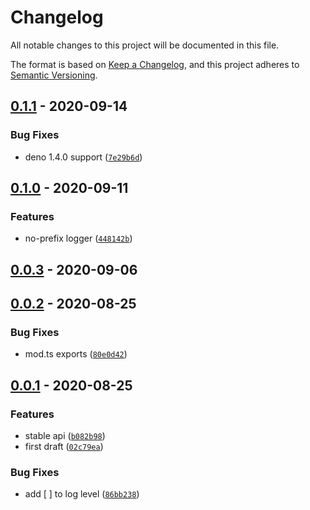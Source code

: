 # Changelog

All notable changes to this project will be documented in this file.

The format is based on [Keep a Changelog],
and this project adheres to [Semantic Versioning].

## [0.1.1] - 2020-09-14

### Bug Fixes

- deno 1.4.0 support ([`7e29b6d`])

## [0.1.0] - 2020-09-11

### Features

- no-prefix logger ([`448142b`])

## [0.0.3] - 2020-09-06

## [0.0.2] - 2020-08-25

### Bug Fixes

- mod.ts exports ([`80e0d42`])

## [0.0.1] - 2020-08-25

### Features

- stable api ([`b082b98`])
- first draft ([`02c79ea`])

### Bug Fixes

- add [ ] to log level ([`86bb238`])

[keep a changelog]: https://keepachangelog.com/en/1.0.0/
[semantic versioning]: https://semver.org/spec/v2.0.0.html
[0.1.1]: https://github.com/denosaurs/branch/compare/0.1.0...0.1.1
[`7e29b6d`]: https://github.com/denosaurs/branch/commit/7e29b6d596fcf4230ed4d0b3e6e4d18f2c8340e0
[0.1.0]: https://github.com/denosaurs/branch/compare/0.0.3...0.1.0
[`448142b`]: https://github.com/denosaurs/branch/commit/448142b0506a501e57a3e28a30902a37a5be31b7
[0.0.3]: https://github.com/denosaurs/branch/compare/0.0.2...0.0.3
[0.0.2]: https://github.com/denosaurs/branch/compare/0.0.1...0.0.2
[`80e0d42`]: https://github.com/denosaurs/branch/commit/80e0d428e5c0423635696451758e6e06a0bd93d9
[0.0.1]: https://github.com/denosaurs/branch/compare/0.0.1
[`b082b98`]: https://github.com/denosaurs/branch/commit/b082b98f52507e47b885ffd8794f84d82ad59444
[`02c79ea`]: https://github.com/denosaurs/branch/commit/02c79ea4247bcbb9fbc3413e8652cbdee7183c63
[`86bb238`]: https://github.com/denosaurs/branch/commit/86bb2381fb456a532fbcd27281aa9b068249eef1
